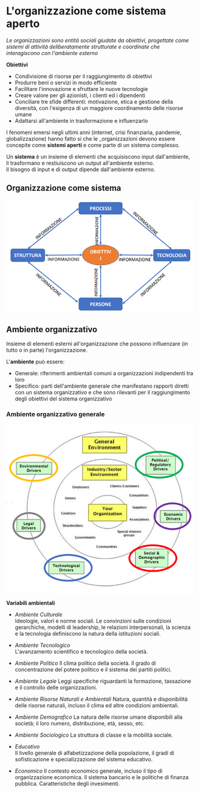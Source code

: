 # L'organizzazione come sistema aperto

_Le organizzazioni sono entità sociali giudate da obiettivi, progettate come sistemi di attività deliberatamente strutturate e coordinate che interagiscono con l'ambiente esterno_

<b>Obiettivi</b>
 - Condivisione di risorse per il raggiungimento di obiettivi
 - Produrre beni o servizi in modo efficiente
 - Facilitare l'innovazione e sfruttare le nuove tecnologie
 - Creare valore per gli azionisti, i clienti ed i dipendenti
 - Conciliare tre sfide differenti: motivazione, etica e gestione della diversità, con l'esigenza di un maggiore coordinamento delle risorse umane
 - Adattarsi all'ambiente in trasformazione e influenzarlo


I fenomeni emersi negli ultimi anni (internet, crisi finanziaria, pandemie, globalizzazione) hanno fatto si che le _organizzazioni devono essere concepite come <b>sistemi aperti</b> e come parte di un sistema complesso.

Un <b>sistema</b> è un insieme di elementi che acquisiscono input dall'ambiente, li trasformano e restiuiscono un output all'ambiente esterno.
<br>
Il bisogno di input e di output dipende dall'ambiente esterno.

## Organizzazione come sistema

![Organizzazione come sistema](/assets/sistemi_informativi/company_as_system.png)

## Ambiente organizzativo
Insieme di elementi esterni all'organizzazione che possono influenzare (in tutto o in parte) l'organizzazione.

L'<b>ambiente</b> può essere:
 - Generale: riferimenti ambientali comuni a organizzazioni indipendenti tra loro
 - Specifico: parti dell'ambiente generale che manifestano rapporti diretti con un sistema organizzativo e che sono rilevanti per il raggiungimento degli obiettivi del sistema organizzativo

### Ambiente organizzativo generale

![Ambiente generale](/assets/sistemi_informativi/general_environment.png)

<b>Variabili ambientali</b>

 - _Ambiente Culturale_<br>
Ideologie, valori e norme sociali. Le convinzioni sulle condizioni gerarchiche, modelli di leadership, le relazioni interpersonali, la scienza e la tecnologia definiscono la natura della istituzioni sociali.

 - _Ambiente Tecnologico_<br>
L'avanzamento scientifico e tecnologico della società.

 - _Ambiente Politico_
Il clima politico della società. Il grado di concentrazione del potere politico e il sistema dei partiti politici.

 - _Ambiente Legale_
Leggi specifiche riguardanti la formazione, tassazione e il controllo delle organizzazioni.

 - _Ambiente Risorse Naturali e Ambientali_
Natura, quantità e disponibilità delle risorse naturali, incluso il clima ed altre condizioni ambientali.

 - _Ambiente Demografico_
La natura delle risorse umane disponibili alla società; il loro numero, distribuzione, età, sesso, etc.

 - _Ambiente Sociologico_
La struttura di classe e la mobilità sociale.

 - _Educativo_ <br>
Il livello generale di alfabetizzazione della popolazione, il gradi di sofisticazione e specializzazione del sistema educativo.

 - _Economico_
Il contesto economico generale, incluso il tipo di organizzazione economica. Il sistema bancario e le politiche di finanza pubblica.
Caratteristiche degli invesimenti.



